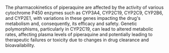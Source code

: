 The pharmacokinetics of piperaquine are affected by the activity of various cytochrome P450 enzymes such as CYP3A4, CYP2C19, CYP2C9, CYP2B6, and CYP2E1, with variations in these genes impacting the drug's metabolism and, consequently, its efficacy and safety. Genetic polymorphisms, particularly in CYP2C19, can lead to altered metabolic rates, affecting plasma levels of piperaquine and potentially leading to therapeutic failures or toxicity due to changes in drug clearance and bioavailability.